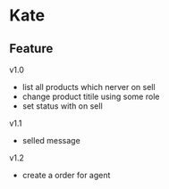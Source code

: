 Kate
==========================

Feature
-------------------------

v1.0
- list all products which nerver on sell
- change product titile using some  role
- set status with on sell

v1.1
- selled message

v1.2
- create a order for agent